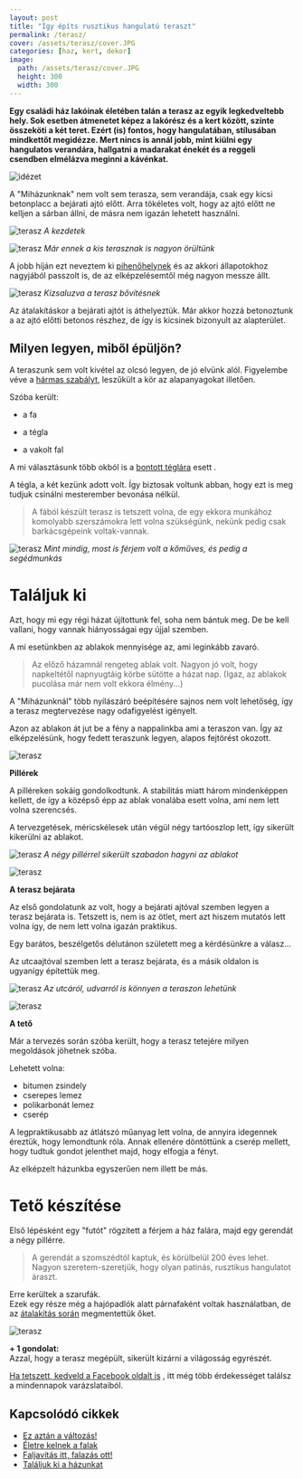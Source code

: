 ```yaml
---
layout: post
title: "Így építs rusztikus hangulatú teraszt" 
permalink: /terasz/
cover: /assets/terasz/cover.JPG
categories: [haz, kert, dekor]
image:
  path: /assets/terasz/cover.JPG
  height: 300
  width: 300
---
```





**Egy családi ház lakóinak életében talán a terasz az egyik legkedveltebb hely. Sok esetben átmenetet képez a lakórész és a kert között, szinte összeköti a két teret. Ezért (is) fontos, hogy hangulatában, stílusában mindkettőt megidézze. Mert nincs is annál jobb, mint kiülni egy hangulatos verandára, hallgatni a madarakat énekét és a reggeli csendben elmélázva meginni a kávénkat.**

![idézet](/assets/terasz/kave.png)



A "Miházunknak" nem volt sem terasza, sem verandája, csak egy kicsi betonplacc a bejárati ajtó előtt. Arra tökéletes volt, hogy az ajtó előtt ne kelljen a sárban állni, de másra nem igazán lehetett használni.


![terasz](/assets/terasz/DSCF0008.JPG)
_A kezdetek_


![terasz](/assets/terasz/DSCF0804.JPG)
_Már ennek a kis terasznak is nagyon örültünk_


A jobb híján ezt neveztem ki [pihenőhelynek](/2019-02-12/varrogepasztal) és az akkori állapotokhoz nagyjából passzolt is, de az elképzelésemtől még nagyon messze állt.

![terasz](/assets/terasz/DSCF0835j.JPG)
_Kizsaluzva a terasz bővítésnek_

Az átalakításkor a bejárati ajtót is áthelyeztük. Már akkor hozzá betonoztunk a az ajtó előtti betonos részhez, de így is kicsinek bizonyult az alapterület. 







## Milyen legyen, miből épüljön?

A teraszunk sem volt kivétel az olcsó legyen, de jó elvünk alól. 
Figyelembe véve a [hármas szabályt](/2019-03-26/dekoráció), leszűkült a kör az alapanyagokat illetően.

Szóba került:

* a fa

* a tégla

* a vakolt fal
 


A mi választásunk több okból is a [bontott téglára](2019-04-23/tegla) esett . 

A tégla, a két kezünk adott volt. Így biztosak voltunk abban, hogy ezt is meg tudjuk csinálni mesterember bevonása nélkül.



> A fából készült terasz is tetszett volna, de egy ekkora munkához komolyabb szerszámokra lett volna szükségünk, nekünk pedig csak barkácsgépeink voltak-vannak.

![terasz](/assets/terasz/DSCF0871j.JPG)
_Mint mindig, most is férjem volt a kőműves, és pedig a segédmunkás_

 
# Találjuk ki

Azt, hogy mi egy régi házat újítottunk fel, soha nem bántuk meg. De be kell vallani, hogy vannak hiányosságai egy újjal szemben.

A mi esetünkben az ablakok mennyisége az, ami leginkább zavaró.

> Az előző házamnál rengeteg ablak volt. Nagyon jó volt, hogy napkeltétől napnyugtáig körbe sütötte a házat nap. (Igaz, az ablakok pucolása már nem volt ekkora élmény...)

A "Miházunknál" több nyílászáró beépítésére sajnos nem volt lehetőség, így a terasz megtervezése nagy odafigyelést igényelt. 

Azon az ablakon át jut be a fény a nappalinkba ami a teraszon van. Így az elképzelésünk, hogy fedett teraszunk legyen, alapos fejtörést okozott.

![terasz](/assets/terasz/DSCF0843.jpg)

**Pillérek**


A pilléreken sokáig gondolkodtunk. A stabilitás miatt három mindenképpen kellett, de így a középső épp az ablak vonalába esett volna, ami nem lett volna szerencsés.

A tervezgetések, méricskélesek után végül négy tartóoszlop lett, így sikerült kikerülni az ablakot.



![terasz](/assets/terasz/DSCF0876.JPG)
_A négy pillérrel sikerült szabadon hagyni az ablakot_


![terasz](/assets/terasz/DSCF0922.JPG)

**A terasz bejárata**

Az első gondolatunk az volt, hogy a bejárati ajtóval szemben legyen a terasz bejárata is. Tetszett is, nem is az ötlet, mert azt hiszem mutatós lett volna így, de nem lett volna igazán praktikus.

Egy barátos, beszélgetős délutánon született meg a kérdésünkre a válasz...

Az utcaajtóval szemben lett a terasz bejárata, és a másik oldalon is ugyanígy építettük meg.

![terasz](/assets/terasz/DSCF0988.JPG)
_Az utcáról, udvarról is könnyen a teraszon lehetünk_

![terasz](/assets/terasz/DSCF0990.JPG)


**A tető**

Már a tervezés során szóba került, hogy a terasz tetejére milyen megoldások jöhetnek szóba.

Lehetett volna:

* bitumen zsindely
* cserepes lemez 
* polikarbonát lemez
* cserép

A legpraktikusabb az átlátszó műanyag lett volna, de annyira idegennek éreztük, hogy lemondtunk róla. Annak ellenére döntöttünk a cserép mellett, hogy tudtuk gondot jelenthet majd, hogy elfogja a fényt. 

Az elképzelt házunkba egyszerűen nem illett be más. 


# Tető készítése

Első lépésként egy "futót" rögzített a férjem a ház falára, majd egy gerendát a négy pillérre.

> A gerendát a szomszédtól kaptuk, és körülbelül 200 éves lehet. Nagyon szeretem-szeretjük, hogy olyan patinás, rusztikus hangulatot áraszt.

Erre kerültek a szarufák.  
Ezek egy része még a hajópadlók alatt párnafaként voltak használatban, de az [átalakítás során](2019-02-12/szobabetonozas) megmentettük őket.

![terasz](/assets/terasz/DSCF0989.JPG)















**+ 1 gondolat:**  
Azzal, hogy a terasz megépült, sikerült kizárni a világosság egyrészét.

<a href="https://www.facebook.com/Var%C3%A1zsolj-otthont-360330751226066/" target="_blank">Ha tetszett, kedveld a Facebook oldalt is</a> , itt még több érdekességet találsz a mindennapok varázslataiból.


## Kapcsolódó cikkek


* [Ez aztán a változás!](/2019-04-11-külsőfalak)
* [Életre kelnek a falak](/2019-03-01-színesfalak)
* [Faljavítás itt, falazás ott!](/2019-02-18/afalak)
* [Találjuk ki a házunkat](/2019-02-11/találjuk_ki)



 




